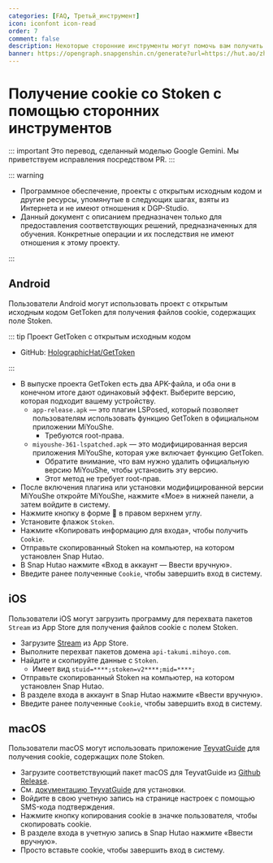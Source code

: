 ```yaml
---
categories: [FAQ, Третьй_инструмент]
icon: iconfont icon-read
order: 7
comment: false
description: Некоторые сторонние инструменты могут помочь вам получить файлы cookie MiYouShe, содержащие поле Stoken, и использовать их в Snap Hutao.
banner: https://opengraph.snapgenshin.cn/generate?url=https://hut.ao/zh/advanced/get-stoken-cookie-from-the-third-party.html&has_description=False
---
```


# Получение cookie со Stoken с помощью сторонних инструментов

::: important
Это перевод, сделанный моделью Google Gemini. Мы приветствуем исправления посредством PR.
:::

::: warning

- Программное обеспечение, проекты с открытым исходным кодом и другие ресурсы, упомянутые в следующих шагах, взяты из Интернета и не имеют отношения к DGP-Studio.
- Данный документ с описанием предназначен только для предоставления соответствующих решений, предназначенных для обучения. Конкретные операции и их последствия не имеют отношения к этому проекту.

:::

## Android

Пользователи Android могут использовать проект с открытым исходным кодом GetToken для получения файлов cookie, содержащих поле Stoken.

::: tip Проект GetToken с открытым исходным кодом

- GitHub: [HolographicHat/GetToken](https://github.com/HolographicHat/GetToken)

:::

- В выпуске проекта GetToken есть два APK-файла, и оба они в конечном итоге дают одинаковый эффект. Выберите версию, которая подходит вашему устройству.
  - `app-release.apk` — это плагин LSPosed, который позволяет пользователям использовать функцию GetToken в официальном приложении MiYouShe.
    - Требуются root-права.
  - `miyoushe-361-lspatched.apk` — это модифицированная версия приложения MiYouShe, которая уже включает функцию GetToken.
    - Обратите внимание, что вам нужно удалить официальную версию MiYouShe, чтобы установить эту версию.
    - Этот метод не требует root-прав.
- После включения плагина или установки модифицированной версии MiYouShe откройте MiYouShe, нажмите «Мое» в нижней панели, а затем войдите в систему.
- Нажмите кнопку в форме 🔑 в правом верхнем углу.
- Установите флажок `Stoken`.
- Нажмите «Копировать информацию для входа», чтобы получить `Cookie`.
- Отправьте скопированный Stoken на компьютер, на котором установлен Snap Hutao.
- В Snap Hutao нажмите «Вход в аккаунт — Ввести вручную».
- Введите ранее полученные `Cookie`, чтобы завершить вход в систему.

## iOS

Пользователи iOS могут загрузить программу для перехвата пакетов `Stream` из App Store для получения файлов cookie с полем Stoken.

- Загрузите [Stream](https://apps.apple.com/cn/app/stream/id1312141691) из App Store.
- Выполните перехват пакетов домена `api-takumi.mihoyo.com`.
- Найдите и скопируйте данные с `Stoken`.
  - Имеет вид `stuid=****;stoken=v2****;mid=****;`
- Отправьте скопированный Stoken на компьютер, на котором установлен Snap Hutao.
- В разделе входа в аккаунт в Snap Hutao нажмите «Ввести вручную».
- Введите ранее полученные `Cookie`, чтобы завершить вход в систему.

## macOS

Пользователи macOS могут использовать приложение [TeyvatGuide](https://github.com/BTMuli/TeyvatGuide) для получения cookie, содержащих поле Stoken.

- Загрузите соответствующий пакет macOS для TeyvatGuide из [Github Release](https://github.com/BTMuli/TeyvatGuide/releases/latest).
- См. [документацию TeyvatGuide](https://github.com/BTMuli/TeyvatGuide/blob/master/docs/macos-gatekeeper/README.md) для установки.
- Войдите в свою учетную запись на странице настроек с помощью SMS-кода подтверждения.
- Нажмите кнопку копирования cookie в значке пользователя, чтобы скопировать cookie.
- В разделе входа в учетную запись в Snap Hutao нажмите «Ввести вручную».
- Просто вставьте cookie, чтобы завершить вход в систему.
